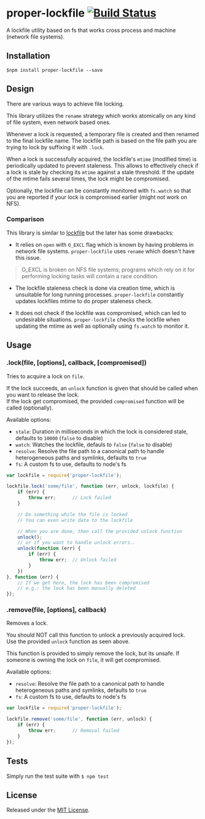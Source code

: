 # proper-lockfile [![Build Status](https://travis-ci.org/IndigoUnited/node-proper-lockfile.svg?branch=master)](https://travis-ci.org/IndigoUnited/node-proper-lockfile)

A lockfile utility based on fs that works cross process and machine (network file systems).


## Installation

`$npm install proper-lockfile --save`


## Design

There are various ways to achieve file locking.

This library utilizes the `rename` strategy which works atomically on any kind of file system, even network based ones.

Whenever a lock is requested, a temporary file is created and then renamed to the final lockfile name. The lockfile path is based on the file path you are trying to lock by suffixing it with `.lock`.

When a lock is successfully acquired, the lockfile's `mtime` (modified time) is periodically updated to prevent staleness. This allows to effectively check if a lock is stale by checking its `mtime` against a stale threshold. If the update of the mtime fails several times, the lock might be compromised.

Optionally, the lockfile can be constantly monitored with `fs.watch` so that you are reported if your lock is compromised earlier (might not work on NFS).


### Comparison

This library is similar to [lockfile](https://github.com/isaacs/lockfile) but the later has some drawbacks:

- It relies on `open` with `O_EXCL` flag which is known by having problems in network file systems. `proper-lockfile` uses `rename` which doesn't have this issue.

> O_EXCL is broken on NFS file systems; programs which rely on it for performing locking tasks will contain a race condition.

- The lockfile staleness check is done via creation time, which is unsuitable for long running processes. `proper-lockfile` constantly updates lockfiles mtime to do proper staleness check.

- It does not check if the lockfile was compromised, which can led to undesirable situations. `proper-lockfile` checks the lockfile when updating the mtime as well as optionally using `fs.watch` to monitor it.


## Usage

### .lock(file, [options], callback, [compromised])

Tries to acquire a lock on `file`.

If the lock succeeds, an `unlock` function is given that should be called when you want to release the lock.   
If the lock get compromised, the provided `compromised` function will be called (optionally).   


Available options:

- `stale`: Duration in milliseconds in which the lock is considered stale, defaults to `10000` (`false` to disable)
- `watch`: Watches the lockfile, defauls to `false` (`false` to disable)
- `resolve`: Resolve the file path to a canonical path to handle heterogeneous paths and symlinks, defaults to `true`
- `fs`: A custom fs to use, defaults to node's fs


```js
var lockfile = require('proper-lockfile');

lockfile.lock('some/file', function (err, unlock, lockfile) {
    if (err) {
        throw err;      // Lock failed
    }

    // Do something while the file is locked
    // You can even write data to the lockfile

    // When you are done, then call the provided unlock function
    unlock();
    // or if you want to handle unlock errors..
    unlock(function (err) {
        if (err) {
            throw err;  // Unlock failed
        }
    })
}, function (err) {
    // If we get here, the lock has been compromised
    // e.g.: the lock has been manually deleted
});
```


### .remove(file, [options], callback)

Removes a lock.

You should NOT call this function to unlock a previously acquired lock.   
Use the provided `unlock` function as seen above.   

This function is provided to simply remove the lock, but its unsafe. If someone is owning the lock on `file`, it will get compromised.


Available options:

- `resolve`: Resolve the file path to a canonical path to handle heterogeneous paths and symlinks, defaults to `true`
- `fs`: A custom fs to use, defaults to node's fs


```js
var lockfile = require('proper-lockfile');

lockfile.remove('some/file', function (err, unlock) {
    if (err) {
        throw err;      // Removal failed
    }
});
```


## Tests

Simply run the test suite with `$ npm test`


## License

Released under the [MIT License](http://www.opensource.org/licenses/mit-license.php).
